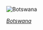 
![Botswana](https://www.gstatic.com/prettyearth/assets/full/1444.jpg)

*[Botswana](https://www.google.com/maps/@-21.519547,25.676315,15z/data=!3m1!1e3)*
